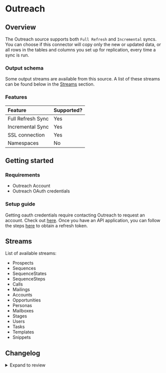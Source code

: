# Outreach

## Overview

The Outreach source supports both `Full Refresh` and `Incremental` syncs. You can choose if this connector will copy only the new or updated data, or all rows in the tables and columns you set up for replication, every time a sync is run.

### Output schema

Some output streams are available from this source. A list of these streams can be found below in the [Streams](outreach.md#streams) section.

### Features

| Feature           | Supported? |
| :---------------- | :--------- |
| Full Refresh Sync | Yes        |
| Incremental Sync  | Yes        |
| SSL connection    | Yes        |
| Namespaces        | No         |

## Getting started

### Requirements

- Outreach Account
- Outreach OAuth credentials

### Setup guide

Getting oauth credentials require contacting Outreach to request an account. Check out [here](https://www.outreach.io/lp/watch-demo#request-demo).
Once you have an API application, you can follow the steps [here](https://api.outreach.io/api/v2/docs#authentication) to obtain a refresh token.

## Streams

List of available streams:

- Prospects
- Sequences
- SequenceStates
- SequenceSteps
- Calls
- Mailings
- Accounts
- Opportunities
- Personas
- Mailboxes
- Stages
- Users
- Tasks
- Templates
- Snippets

## Changelog

<details>
  <summary>Expand to review</summary>

| Version | Date       | Pull Request | Subject |
| :------ |:-----------| :----- | :------ |
| 1.1.5 | 2025-03-03 | [54611](https://github.com/airbytehq/airbyte/pull/54611) | Fix unhashable type: InterpolatedString error |
| 1.1.4 | 2025-03-01 | [54611](https://github.com/airbytehq/airbyte/pull/54611) | Update dependencies |
| 1.1.3 | 2025-02-24 | [53976](https://github.com/airbytehq/airbyte/pull/54654) | Lower mailings endpoint page size to 100 from 1000 |
| 1.1.2 | 2025-02-15 | [53976](https://github.com/airbytehq/airbyte/pull/53976) | Update dependencies |
| 1.1.1 | 2025-02-08 | [53480](https://github.com/airbytehq/airbyte/pull/53480) | Update dependencies |
| 1.1.0 | 2025-02-05 | [47294](https://github.com/airbytehq/airbyte/pull/47294) | Migrate to manifest only format |
| 1.0.30 | 2025-02-01 | [52540](https://github.com/airbytehq/airbyte/pull/52540) | Update dependencies |
| 1.0.29 | 2025-01-18 | [51871](https://github.com/airbytehq/airbyte/pull/51871) | Update dependencies |
| 1.0.28 | 2025-01-11 | [51354](https://github.com/airbytehq/airbyte/pull/51354) | Update dependencies |
| 1.0.27 | 2025-01-04 | [50931](https://github.com/airbytehq/airbyte/pull/50931) | Update dependencies |
| 1.0.26 | 2024-12-28 | [50722](https://github.com/airbytehq/airbyte/pull/50722) | Update dependencies |
| 1.0.25 | 2024-12-21 | [50245](https://github.com/airbytehq/airbyte/pull/50245) | Update dependencies |
| 1.0.24 | 2024-12-14 | [49654](https://github.com/airbytehq/airbyte/pull/49654) | Update dependencies |
| 1.0.23 | 2024-12-12 | [49049](https://github.com/airbytehq/airbyte/pull/49049) | Starting with this version, the Docker image is now rootless. Please note that this and future versions will not be compatible with Airbyte versions earlier than 0.64 |
| 1.0.22 | 2024-10-28 | [47055](https://github.com/airbytehq/airbyte/pull/47055) | Update dependencies |
| 1.0.21 | 2024-10-12 | [46764](https://github.com/airbytehq/airbyte/pull/46764) | Update dependencies |
| 1.0.20 | 2024-10-05 | [46405](https://github.com/airbytehq/airbyte/pull/46405) | Update dependencies |
| 1.0.19 | 2024-09-28 | [46118](https://github.com/airbytehq/airbyte/pull/46118) | Update dependencies |
| 1.0.18 | 2024-09-21 | [45749](https://github.com/airbytehq/airbyte/pull/45749) | Update dependencies |
| 1.0.17 | 2024-09-14 | [45578](https://github.com/airbytehq/airbyte/pull/45578) | Update dependencies |
| 1.0.16 | 2024-09-07 | [45285](https://github.com/airbytehq/airbyte/pull/45285) | Update dependencies |
| 1.0.15 | 2024-08-31 | [45056](https://github.com/airbytehq/airbyte/pull/45056) | Update dependencies |
| 1.0.14 | 2024-08-24 | [44653](https://github.com/airbytehq/airbyte/pull/44653) | Update dependencies |
| 1.0.13 | 2024-08-17 | [44238](https://github.com/airbytehq/airbyte/pull/44238) | Update dependencies |
| 1.0.12 | 2024-08-12 | [43790](https://github.com/airbytehq/airbyte/pull/43790) | Update dependencies |
| 1.0.11 | 2024-08-10 | [43648](https://github.com/airbytehq/airbyte/pull/43648) | Update dependencies |
| 1.0.10 | 2024-08-08 | [41107](https://github.com/airbytehq/airbyte/pull/41107) | Fix pagination |
| 1.0.9 | 2024-08-03 | [43128](https://github.com/airbytehq/airbyte/pull/43128) | Update dependencies |
| 1.0.8 | 2024-07-20 | [42254](https://github.com/airbytehq/airbyte/pull/42254) | Update dependencies |
| 1.0.7 | 2024-07-13 | [41786](https://github.com/airbytehq/airbyte/pull/41786) | Update dependencies |
| 1.0.6 | 2024-07-10 | [41490](https://github.com/airbytehq/airbyte/pull/41490) | Update dependencies |
| 1.0.5 | 2024-07-09 | [41236](https://github.com/airbytehq/airbyte/pull/41236) | Update dependencies |
| 1.0.4 | 2024-07-06 | [40910](https://github.com/airbytehq/airbyte/pull/40910) | Update dependencies |
| 1.0.3 | 2024-06-25 | [40341](https://github.com/airbytehq/airbyte/pull/40341) | Update dependencies |
| 1.0.2 | 2024-06-22 | [39977](https://github.com/airbytehq/airbyte/pull/39977) | Update dependencies |
| 1.0.1 | 2024-06-04 | [38972](https://github.com/airbytehq/airbyte/pull/38972) | [autopull] Upgrade base image to v1.2.1 |
| 1.0.0 | 2024-04-15 | [36602](https://github.com/airbytehq/airbyte/pull/36602) | Migrate to low code |
| 0.5.4 | 2024-04-19 | [37215](https://github.com/airbytehq/airbyte/pull/37215) | Updating to 0.80.0 CDK |
| 0.5.3 | 2024-04-18 | [37215](https://github.com/airbytehq/airbyte/pull/37215) | Manage dependencies with Poetry. |
| 0.5.2 | 2024-04-15 | [37215](https://github.com/airbytehq/airbyte/pull/37215) | Base image migration: remove Dockerfile and use the python-connector-base image |
| 0.5.1 | 2024-04-12 | [37215](https://github.com/airbytehq/airbyte/pull/37215) | Schema descriptions |
| 0.5.0 | 2023-09-20 | [30639](https://github.com/airbytehq/airbyte/pull/30639) | Add Call Purposes and Call Dispositions streams |
| 0.4.0 | 2023-06-14 | [27343](https://github.com/airbytehq/airbyte/pull/27343) | Add Users, Tasks, Templates, Snippets streams |
| 0.3.0 | 2023-05-17 | [26211](https://github.com/airbytehq/airbyte/pull/26211) | Add SequenceStates Stream |
| 0.2.0 | 2022-10-27 | [17385](https://github.com/airbytehq/airbyte/pull/17385) | Add new streams + page size variable + relationship data |
| 0.1.2 | 2022-07-04 | [14386](https://github.com/airbytehq/airbyte/pull/14386) | Fix stream schema and cursor field |
| 0.1.1 | 2021-12-07 | [8582](https://github.com/airbytehq/airbyte/pull/8582) | Update connector fields title/description |
| 0.1.0 | 2021-11-03 | [7507](https://github.com/airbytehq/airbyte/pull/7507) | Outreach Connector |

</details>
